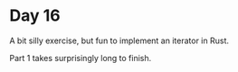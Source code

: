 # Day 16

A bit silly exercise, but fun to implement an iterator in Rust.

Part 1 takes surprisingly long to finish.
